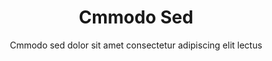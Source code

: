 ---
title: "Cmmodo Sed"
subtitle: "Cmmodo sed dolor sit amet consectetur adipiscing elit lectus"
slug: cmmodo-sed
---